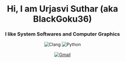 <h1 align="center">Hi, I am Urjasvi Suthar (aka BlackGoku36) </h1>
<h3 align="center">I like System Softwares and Computer Graphics</h3>

<div align="center">
  <p>
    <img alt="Clang" src="https://img.shields.io/badge/Clang-grey?style=for-the-badge&logo=c">
    <img alt="Python" src="https://img.shields.io/badge/Python-3776AB?style=for-the-badge&logo=python&logoColor=white">
    <br><br>
    <a href="mailto:urjasvisuthar@gmail.com">
      <img alt="Gmail" src="https://img.shields.io/badge/GMAIL-ffdddd?style=for-the-badge&logo=gmail">
    </a>
  </p>
</div>
